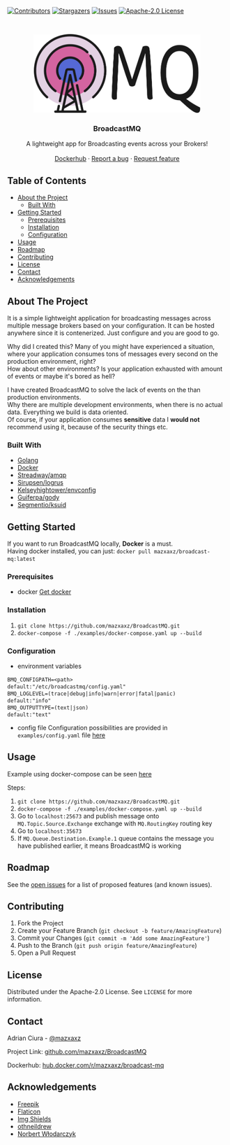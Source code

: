 [![Contributors][contributors-shield]][contributors-url]
[![Stargazers][stars-shield]][stars-url]
[![Issues][issues-shield]][issues-url]
[![Apache-2.0 License][license-shield]][license-url]



<!-- PROJECT LOGO -->
<br />
<p align="center">
  <a href="https://github.com/mazxaxz/BroadcastMQ">
    <img src="images/bmq-logo.png" alt="Logo" height="180">
  </a>

  <h3 align="center">BroadcastMQ</h3>

  <p align="center">
    A lightweight app for Broadcasting events across your Brokers!
    <br />
    <br />
    <a href="https://hub.docker.com/r/mazxaxz/broadcast-mq">Dockerhub</a>
    ·
    <a href="https://github.com/mazxaxz/BroadcastMQ/issues">Report a bug</a>
    ·
    <a href="https://github.com/mazxaxz/BroadcastMQ/issues">Request feature</a>
  </p>
</p>



<!-- TABLE OF CONTENTS -->
## Table of Contents

* [About the Project](#about-the-project)
  * [Built With](#built-with)
* [Getting Started](#getting-started)
  * [Prerequisites](#prerequisites)
  * [Installation](#installation)
  * [Configuration](#configuration)
* [Usage](#usage)
* [Roadmap](#roadmap)
* [Contributing](#contributing)
* [License](#license)
* [Contact](#contact)
* [Acknowledgements](#acknowledgements)



<!-- ABOUT THE PROJECT -->
## About The Project

It is a simple lightweight application for broadcasting messages across multiple message brokers based on your configuration. It can be hosted anywhere since it is contenerized. Just configure and you are good to go.

Why did I created this?
Many of you might have experienced a situation, where your application consumes tons of messages every second on the production environment, right?  
How about other environments? Is your application exhausted with amount of events or maybe it's bored as hell?

I have created BroadcastMQ to solve the lack of events on the than production environments.  
Why there are multiple development environments, when there is no actual data. Everything we build is data oriented.  
Of course, if your application consumes **sensitive** data I **would not** recommend using it, because of the security things etc.

### Built With
* [Golang](https://golang.org)
* [Docker](https://www.docker.com)
* [Streadway/amqp](https://github.com/streadway/amqp)
* [Sirupsen/logrus](https://github.com/sirupsen/logrus)
* [Kelseyhightower/envconfig](https://github.com/kelseyhightower/envconfig)
* [Guiferpa/gody](https://github.com/guiferpa/gody)
* [Segmentio/ksuid](https://github.com/segmentio/ksuid)



<!-- GETTING STARTED -->
## Getting Started

If you want to run BroadcastMQ locally, **Docker** is a must.  
Having docker installed, you can just: `docker pull mazxaxz/broadcast-mq:latest`

### Prerequisites

* docker
[Get docker](https://docs.docker.com/get-docker/)

### Installation

1. `git clone https://github.com/mazxaxz/BroadcastMQ.git`
2. `docker-compose -f ./examples/docker-compose.yaml up --build`


### Configuration

* environment variables
```
BMQ_CONFIGPATH=<path>                                     default:"/etc/broadcastmq/config.yaml"
BMQ_LOGLEVEL=(trace|debug|info|warn|error|fatal|panic)    default:"info"
BMQ_OUTPUTTYPE=(text|json)                                default:"text"
```

* config file
Configuration possibilities are provided in `examples/config.yaml` file [here](https://github.com/mazxaxz/BroadcastMQ/blob/master/examples/config.yaml)


<!-- USAGE EXAMPLES -->
## Usage

Example using docker-compose can be seen [here](https://github.com/mazxaxz/BroadcastMQ/blob/master/examples)

Steps:
1. `git clone https://github.com/mazxaxz/BroadcastMQ.git`
2. `docker-compose -f ./examples/docker-compose.yaml up --build`
3. Go to `localhost:25673` and publish message onto `MQ.Topic.Source.Exchange` exchange with `MQ.RoutingKey` routing key
4. Go to `localhost:35673`
5. If `MQ.Queue.Destination.Example.1` queue contains the message you have published earlier, it means BroadcastMQ is working


<!-- ROADMAP -->
## Roadmap

See the [open issues](https://github.com/mazxaxz/BroadcastMQ/issues) for a list of proposed features (and known issues).



<!-- CONTRIBUTING -->
## Contributing

1. Fork the Project
2. Create your Feature Branch (`git checkout -b feature/AmazingFeature`)
3. Commit your Changes (`git commit -m 'Add some AmazingFeature'`)
4. Push to the Branch (`git push origin feature/AmazingFeature`)
5. Open a Pull Request



<!-- LICENSE -->
## License

Distributed under the Apache-2.0 License. See `LICENSE` for more information.



<!-- CONTACT -->
## Contact

Adrian Ciura - [@mazxaxz](https://twitter.com/mazxaxz)

Project Link: [github.com/mazxaxz/BroadcastMQ](https://github.com/mazxaxz/BroadcastMQ)

Dockerhub: [hub.docker.com/r/mazxaxz/broadcast-mq](https://hub.docker.com/r/mazxaxz/broadcast-mq)



<!-- ACKNOWLEDGEMENTS -->
## Acknowledgements
* [Freepik](http://www.freepik.com)
* [Flaticon](https://www.flaticon.com)
* [Img Shields](https://shields.io)
* [othneildrew](https://github.com/othneildrew/Best-README-Template)
* [Norbert Włodarczyk](https://github.com/RvuvuzelaM)





<!-- MARKDOWN LINKS & IMAGES -->
<!-- https://www.markdownguide.org/basic-syntax/#reference-style-links -->
[contributors-shield]: https://img.shields.io/github/contributors/mazxaxz/BroadcastMQ.svg?style=flat-square
[contributors-url]: https://github.com/mazxaxz/BroadcastMQ/graphs/contributors
[stars-shield]: https://img.shields.io/github/stars/mazxaxz/BroadcastMQ.svg?style=flat-square
[stars-url]: https://github.com/mazxaxz/BroadcastMQ/stargazers
[issues-shield]: https://img.shields.io/github/issues/mazxaxz/BroadcastMQ.svg?style=flat-square
[issues-url]: https://github.com/mazxaxz/BroadcastMQ/issues
[license-shield]: https://img.shields.io/github/license/mazxaxz/BroadcastMQ.svg?style=flat-square
[license-url]: https://github.com/mazxaxz/BroadcastMQ/blob/master/LICENSE.txt